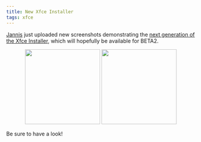 ```yaml
---
title: New Xfce Installer
tags: xfce
---
```


<a href="http://dev.sten-net.de/">Jannis</a> just uploaded new screenshots demonstrating the <a href="http://dev.sten-net.de/2006/05/05/installit-new-screenshots/">next generation of the Xfce Installer</a>, which will hopefully be available for BETA2.

<center><a href="http://lunar-linux.org/~jannis/screenshots/i2t/installit-main-window-20060504.png"><img src="http://lunar-linux.org/~jannis/screenshots/i2t/installit-main-window-20060504.png"  width="200" /></a> <a href="http://lunar-linux.org/~jannis/screenshots/i2t/installit-download-20060504.png"><img src="http://lunar-linux.org/~jannis/screenshots/i2t/installit-download-20060504.png" width="200" /></a></center>

Be sure to have a look!
